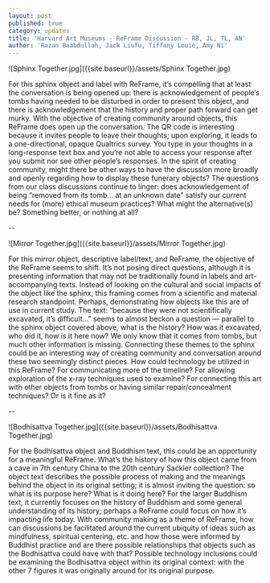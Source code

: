 ```yaml
---
layout: post
published: true
category: updates
title: 'Harvard Art Museums - ReFrame Discussion - RB, JL, TL, AN'
author: 'Razan Baabdullah, Jack Liufu, Tiffany Louie, Amy Ni'
---
```

![Sphinx Together.jpg]({{site.baseurl}}/assets/Sphinx Together.jpg)

For this sphinx object and label with ReFrame, it’s compelling that at least the conversation is being opened up: there is acknowledgement of people’s tombs having needed to be disturbed in order to present this object, and there is acknowledgement that the history and proper path forward can get murky. 
With the objective of creating community around objects, this ReFrame does open up the conversation. The QR code is interesting because it invites people to leave their thoughts; upon exploring, it leads to a one-directional, opaque Qualtrics survey. You type in your thoughts in a long-response text box and you’re not able to access your response after you submit nor see other people’s responses. 
In the spirit of creating community, might there be other ways to have the discussion more broadly and openly regarding how to display these funerary objects? The questions from our class discussions continue to linger: does acknowledgement of being “removed from its tomb… at an unknown date” satisfy our current needs for (more) ethical museum practices? What might the alternative(s) be? Something better, or nothing at all?

--

![Mirror Together.jpg]({{site.baseurl}}/assets/Mirror Together.jpg)

For this mirror object, descriptive label/text, and ReFrame, the objective of the ReFrame seems to shift. It’s not posing direct questions, although it is presenting information that may not be traditionally found in labels and art-accompanying texts. Instead of looking on the cultural and social impacts of the object like the sphinx, this framing comes from a scientific and material research standpoint. Perhaps, demonstrating how objects like this are of use in current study.
The text: “because they were not scientifically excavated, it’s difficult…” seems to almost beckon a question — parallel to the sphinx object covered above, what is the history? How was it excavated, who did it, how is it here now? We only know that it comes from tombs, but much other information is missing. Connecting these themes to the sphinx could be an interesting way of creating community and conversation around these two seemingly distinct pieces. How could technology be utilized in this ReFrame? For communicating more of the timeline? For allowing exploration of the x-ray techniques used to examine? For connecting this art with other objects from tombs or having similar repair/concealment techniques? Or is it fine as it?

--

![Bodhisattva Together.jpg]({{site.baseurl}}/assets/Bodhisattva Together.jpg)

For the Bodhisattva object and Buddhism text, this could be an opportunity for a meaningful ReFrame. What’s the history of how this object came from a cave in 7th century China to the 20th century Sackler collection? The object text describes the possible process of making and the meanings behind the object in its original setting; it is almost inviting the question: so what is its purpose here? What is it doing here? For the larger Buddhism text, it currently focuses on the history of Buddhism and some general understanding of its history; perhaps a ReFrame could focus on how it’s impacting life today. With community making as a theme of ReFrame, how can discussions be facilitated around the current ubiquity of ideas such as mindfulness, spiritual centering, etc. and how those were informed by Buddhist practice and are there possible relationships that objects such as the Bodhisattva could have with that? Possible technology inclusions could be examining the Bodhisattva object within its original context: with the other 7 figures it was originally around for its original purpose.

